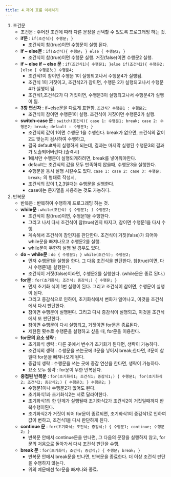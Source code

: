 ```yaml
---
title: 4.제어 흐름 이해하기
---
```


1.  조건문
	* 	조건문 : 주어진 조건에 따라 다른 문장을 선택할 수 있도록 프로그래밍 하는 것.
	* 	**if문**  : `if(조건식){ 수행문; }`
		* 	 조건식이 참(true)이면 수행문이 실행 된다.
	* 	**if ~ else문** : `if(조건식){ 수행문; } else { 수행문2; }`
		* 	 조건식이 참(true)이면 수행문 실행. 거짓(false)이면 수행문2 실행.
	* 	**if ~ else if ~ else 문** : `if(조건식1){ 수행문1; }else if(조건식2){ 수행문2; }else { 수행문3;} 수행문4;`
		* 	조건식1이 참이면 수행문 1이 실행되고나서 수행문4가 실행됨.
		* 	조건식 1이 거짓이고, 조건식2가 참이면, 수행문 2가 실행되고나서 수행문 4가 실행이 됨.
		* 	조건식1,조건식2가 다 거짓이면, 수행문3이 실행되고나서 수행문4가 실행이 됨.
	* 	**3항 연산자** : if~else문을 다르게 표현함. `조건식? 수행문1 : 수행문2;`
		* 	조건식이 참이면 수행문1이 실행. 조건식이 거짓이면 수행문2가 실행.
	* **switch-case 문** : `switch(조건식){ case 1: 수행문1; break; case 2: 수행문2; break; default : 수행문3; }`
		* 조건식의 값이 1이면 수행문 1을 수행한다. break가 없으면, 조건식의 값이 2도 맞는지 검사하여 수행하고, 
		* 결국 default까지 실행하게 되는데, 결과는 마지막 실행된 수행문3의 결과가 도출되어버린다.(출력시)
		* 1에서만 수행문이 실행되게하려면, break를 넣어줘야한다. 
		* default는 조건식의 값을 모두 만족하지 않을때, 수행문3을 실행한다.
		* 수행문을 동시 실행 시킬수도 있다. `case 1: case 2: case 3: 수행문; break;` 의 형태로 작성시,
		* 조건식의 값이 1,2,3일때는 수행문을 실행한다.	
		* case에는 문자열을 사용하는 것도 가능하다.
2.  반복문
	* 반복문 : 반복하여 수행하게 프로그래밍 하는 것.
	* **while문** : `while(조건식) { 수행문1; ] 수행문2;`
		* 조건식이 참(true)이면, 수행문1을 수행한다. 
		* 그리고 나서 다시 조건식이 참(true)인지 따지고, 참이면 수행문1을 다시 수행.
		* 계속해서 조건식이 참인지를 판단한다. 조건식이 거짓(false)가 되어야 while문을 빠져나오고 수행문2를 실행.
		* while문이 무한히 실행 될 경우도 있다.
	* **do ~ while문** : `do { 수행문1; } while(조건식); 수행문2;`
		* 먼저 수행문1을 실행을 한다. 그 다음 조건식을 판단한다. 참(true)이면, 다시 수행문1을 실행한다.
		* 조건식이 거짓(false)이라면, 수행문2를 실행한다. (while문은 종료 된다.)
	* **for문** : `for(초기화식; 조건식; 증감식;) { 수행문; }`
		* 먼저 초기화 식이 1번 실행이 된다. 그리고 조건식이 참이면, 수행문이 실행이 된다.
		* 그리고 증감식으로 인하여, 초기화식에서 변화가 일어나고, 이것을 조건식에서 다시 판단한다.
		* 참이면 수행문이 실행된다. 그리고 다시 증감식이 실행되고, 이것을 조건식에서 또 판단한다.
		* 참이면 수행문이 다시 실행되고, 거짓이면 for문은 종료된다.
		* 제한된 횟수로 수행문을 실행하고 싶을 때, for문을 이용한다. 
	* **for문의 요소 생략** :
		* 초기화식 생략 : 다른 곳에서 변수가 초기화가 된다면, 생략이 가능하다.
		* 조건식의 생략 : 수행문을 쓰는곳에 if문을 넣어서 break;한다면, if문이 참일때 for문을 빠져나오게 된다.
		* 증감식 생략 : 수행문을 쓰는 곳에 증감 연산을 한다면, 생략이 가능하다.
		* 요소 모두 생략 : for문이 무한 반복된다.
	* **중첩된 반복문** :  `for(초기화식1; 조건식1; 증감식1;) { 수행문1; for(초기화식2; 조건식2; 증감식2;) { 수행문3; } 수행문2; }`
		* 수행문1이나 수행문2가 없어도 된다.
		* 초기화식1과 초기화식2는 서로 달라야한다.
		* 초기화식1의 한 단계가 실행될때 초기화식2가 조건식2이 거짓일때까지 반복수행이된다. 
		* 초기화식2가 거짓이 되어 for문이 종료되면, 초기화식1이 증감식1로 인하여 값이 변하고, 조건식1을 다시 판단하게 된다.
	* **continue 문** : `for(초기화식; 조건식; 증감식;) { 수행문1; continue; 수행문2; }`
		* 반복문 안에서 continue문을 만나면, 그 다음의 문장을 실행하지 않고, for문의 처음으로 돌아가서 다시 조건식 판단을 수행.
	* **break 문** : `for(초기화식; 조건식; 증감식;) { 수행문; break; }`
		* 반복문 안에서 break문을 만나면, 반복문을 종료한다. 더 이상 조건식 판단을 수행하지 않는다.
		* 위의 예문에선 for문을 빠져나와 종료.
